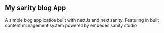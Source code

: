## My sanity blog App

A simple blog application built with nextJs and next sanity. Featuring in built content management system powered by embeded sanity studio
